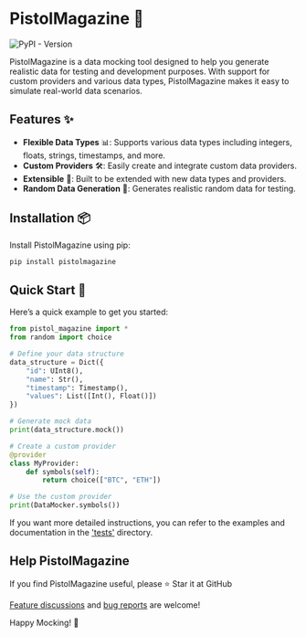 # PistolMagazine 🎯
![PyPI - Version](https://img.shields.io/pypi/v/PistolMagazine)


PistolMagazine is a data mocking tool designed to help you generate realistic data for testing and development purposes. With support for custom providers and various data types, PistolMagazine makes it easy to simulate real-world data scenarios.

## Features ✨

- **Flexible Data Types** 📊: Supports various data types including integers, floats, strings, timestamps, and more.
- **Custom Providers** 🛠️: Easily create and integrate custom data providers.
- **Extensible** 🚀: Built to be extended with new data types and providers.
- **Random Data Generation** 🎲: Generates realistic random data for testing.

## Installation 📦

Install PistolMagazine using pip:

```bash
pip install pistolmagazine
```

## Quick Start 🚀

Here’s a quick example to get you started:

```python
from pistol_magazine import *
from random import choice

# Define your data structure
data_structure = Dict({
    "id": UInt8(),
    "name": Str(),
    "timestamp": Timestamp(),
    "values": List([Int(), Float()])
})

# Generate mock data
print(data_structure.mock())

# Create a custom provider
@provider
class MyProvider:
    def symbols(self):
        return choice(["BTC", "ETH"])

# Use the custom provider
print(DataMocker.symbols())

```

If you want more detailed instructions, you can refer to the examples and documentation in the ['tests'](tests) directory.


## Help PistolMagazine

If you find PistolMagazine useful, please ⭐️ Star it at GitHub

[Feature discussions](https://github.com/miyuki-shirogane/PistolMagazine/discussions) and [bug reports](https://github.com/miyuki-shirogane/PistolMagazine/issues) are welcome!

Happy Mocking! 🎉